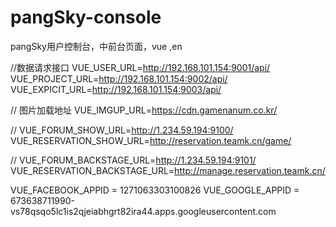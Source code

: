 # pangSky-console
pangSky用户控制台，中前台页面，vue
,en 



//数据请求接口
VUE_USER_URL=http://192.168.101.154:9001/api/
VUE_PROJECT_URL=http://192.168.101.154:9002/api/
VUE_EXPICIT_URL=http://192.168.101.154:9003/api/ 


// 图片加载地址
VUE_IMGUP_URL=https://cdn.gamenanum.co.kr/

// 
VUE_FORUM_SHOW_URL=http://1.234.59.194:9100/
VUE_RESERVATION_SHOW_URL=http://reservation.teamk.cn/game/

// 
VUE_FORUM_BACKSTAGE_URL=http://1.234.59.194:9101/
VUE_RESERVATION_BACKSTAGE_URL=http://manage.reservation.teamk.cn/


VUE_FACEBOOK_APPID = 1271063303100826
VUE_GOOGLE_APPID = 673638711990-vs78qsqo5lc1is2qjeiabhgrt82ira44.apps.googleusercontent.com 
